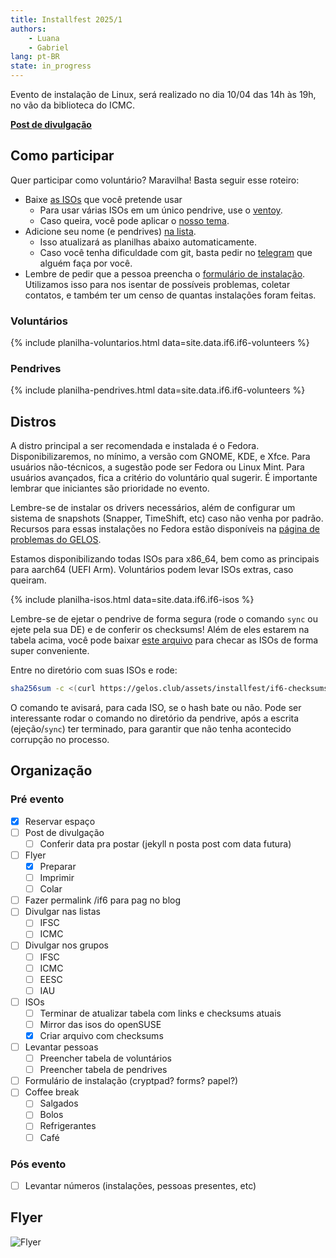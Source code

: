 ```yaml
---
title: Installfest 2025/1
authors:
    - Luana
    - Gabriel
lang: pt-BR
state: in_progress
---
```


Evento de instalação de Linux, será realizado no dia 10/04 das 14h às 19h, no vão da
biblioteca do ICMC.

[**Post de divulgação**](/2025/03/2025/03/25/installfest-2025-1.html)

## Como participar

Quer participar como voluntário? Maravilha! Basta seguir esse roteiro:

- Baixe [as ISOs](#distros) que você pretende usar
    - Para usar várias ISOs em um único pendrive, use o [ventoy](https://ventoy.net).
    - Caso queira, você pode aplicar o [nosso tema](https://github.com/gelos-icmc/tema-ventoy).
- Adicione seu nome (e pendrives) [na lista](https://github.com/gelos-icmc/site/blob/main/src/_data/if6/if6-volunteers.yml).
    - Isso atualizará as planilhas abaixo automaticamente.
    - Caso você tenha dificuldade com git, basta pedir no [telegram](https://t.me/gelos_geral) que alguém faça por você.
- Lembre de pedir que a pessoa preencha o [formulário de instalação](TODO_REPLACE_ME). Utilizamos isso para nos isentar de possíveis problemas, coletar contatos, e também ter um censo de quantas instalações foram feitas.

### Voluntários

{% include planilha-voluntarios.html data=site.data.if6.if6-volunteers %}

### Pendrives

{% include planilha-pendrives.html data=site.data.if6.if6-volunteers %}


## Distros

A distro principal a ser recomendada e instalada é o Fedora.
Disponibilizaremos, no mínimo, a versão com GNOME, KDE, e Xfce. Para usuários
não-técnicos, a sugestão pode ser Fedora ou Linux Mint. Para usuários
avançados, fica a critério do voluntário qual sugerir. É importante lembrar
que iniciantes são prioridade no evento.

Lembre-se de instalar os drivers necessários, além de configurar um sistema 
de snapshots (Snapper, TimeShift, etc) caso não venha por padrão. Recursos para 
essas instalações no Fedora estão disponíveis na 
[página de problemas do GELOS](https://gelos.club/probremas).

Estamos disponibilizando todas ISOs para x86_64, bem como as
principais para aarch64 (UEFI Arm). Voluntários podem levar ISOs extras,
caso queiram.

{% include planilha-isos.html data=site.data.if6.if6-isos %}

Lembre-se de ejetar o pendrive de forma 
segura (rode o comando `sync` ou ejete pela sua DE) e de conferir os checksums! 
Além de eles estarem na tabela acima, você pode
baixar [este arquivo](/assets/installfest/if6-checksums.sha256) para checar as ISOs de
forma super conveniente.

Entre no diretório com suas ISOs e rode:

```bash
sha256sum -c <(curl https://gelos.club/assets/installfest/if6-checksums.sha256)
```

O comando te avisará, para cada ISO, se o hash bate ou não. Pode
ser interessante rodar o comando no diretório da pendrive, após a escrita (ejeção/`sync`) ter terminado, para garantir que não tenha acontecido corrupção no processo.

## Organização

### Pré evento

- [x] Reservar espaço
- [ ] Post de divulgação
    - [ ] Conferir data pra postar (jekyll n posta post com data futura)
- [ ] Flyer
    - [x] Preparar
    - [ ] Imprimir
    - [ ] Colar
- [ ] Fazer permalink /if6 para pag no blog
- [ ] Divulgar nas listas
    - [ ] IFSC
    - [ ] ICMC
- [ ] Divulgar nos grupos
    - [ ] IFSC
    - [ ] ICMC
    - [ ] EESC
    - [ ] IAU
- [ ] ISOs
    - [ ] Terminar de atualizar tabela com links e checksums atuais
    - [ ] Mirror das isos do openSUSE
    - [x] Criar arquivo com checksums
- [ ] Levantar pessoas
    - [ ] Preencher tabela de voluntários
    - [ ] Preencher tabela de pendrives
- [ ] Formulário de instalação (cryptpad? forms? papel?)
- [ ] Coffee break
    - [ ] Salgados
    - [ ] Bolos
    - [ ] Refrigerantes
    - [ ] Café

### Pós evento

- [ ] Levantar números (instalações, pessoas presentes, etc)

## Flyer

![Flyer](/assets/static/if6/GELOS-Installfest-2025-1a.png)
